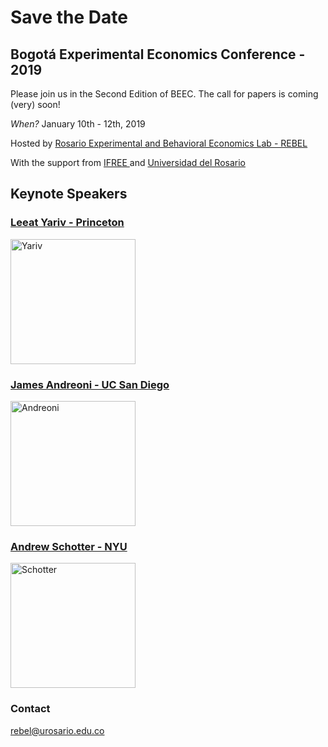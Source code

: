 # Save the Date

## Bogotá Experimental Economics Conference - 2019 

Please join us in the Second Edition of BEEC. The call for papers is coming (very) soon!

_When?_ January 10th - 12th, 2019 

Hosted by <a href="http://www.urosario.edu.co/rebel" target="_blank"> Rosario Experimental and Behavioral Economics Lab - REBEL </a> 

With the support from <a href="http://ifreeweb.org/" target="_blank"> IFREE </a> 
and <a href="http://www.urosario.edu.co/Facultad-de-Economia/Inicio/" target="_blank"> Universidad del Rosario </a>

## Keynote Speakers

### <a href="http://lyariv.mycpanel.princeton.edu//" target="_blank"> Leeat Yariv - Princeton </a>
<img src="http://lyariv.mycpanel.princeton.edu//images/profile.jpg" alt="Yariv" width="200"/>

### <a href="http://econweb.ucsd.edu/~jandreon/" target="_blank"> James Andreoni - UC San Diego </a>
<img src="http://econweb.ucsd.edu/~jandreon/Andreoni%20Photo%20(592x800).jpg" alt="Andreoni" width="200"/>

### <a href="https://as.nyu.edu/content/nyu-as/as/faculty/andrew-schotter.html" target="_blank"> Andrew Schotter - NYU </a>
<img src="http://furconference.org/wp-content/uploads/2017/12/Andrew-Schotter.jpg" alt="Schotter" width="200"/>

### Contact
rebel@urosario.edu.co
